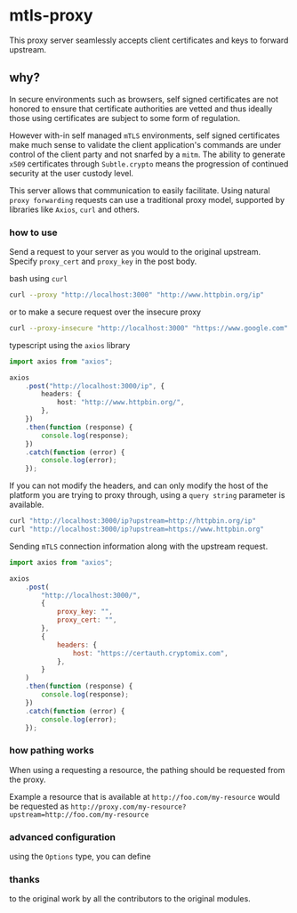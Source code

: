 # mtls-proxy

This proxy server seamlessly accepts client certificates and keys to forward upstream.

## why?

In secure environments such as browsers, self signed certificates are not honored to ensure that certificate authorities are vetted and thus ideally those using certificates are subject to some form of regulation.

However with-in self managed `mTLS` environments, self signed certificates make much sense to validate the client application's commands are under control of the client party and not snarfed by a `mitm`. The ability to generate `x509` certificates through `Subtle.crypto` means the progression of continued security at the user custody level.

This server allows that communication to easily facilitate. Using natural `proxy forwarding` requests can use a traditional proxy model, supported by libraries like `Axios`, `curl` and others.

### how to use

Send a request to your server as you would to the original upstream. Specify `proxy_cert` and `proxy_key` in the post body.

bash using `curl`

```bash
curl --proxy "http://localhost:3000" "http://www.httpbin.org/ip"
```

or to make a secure request over the insecure proxy

```bash
curl --proxy-insecure "http://localhost:3000" "https://www.google.com"
```

typescript using the `axios` library

```typescript
import axios from "axios";

axios
    .post("http://localhost:3000/ip", {
        headers: {
            host: "http://www.httpbin.org/",
        },
    })
    .then(function (response) {
        console.log(response);
    })
    .catch(function (error) {
        console.log(error);
    });
```

If you can not modify the headers, and can only modify the host of the platform you are trying to proxy through, using a `query string` parameter is available.

```bash
curl "http://localhost:3000/ip?upstream=http://httpbin.org/ip"
curl "http://localhost:3000/ip?upstream=https://www.httpbin.org"
```

Sending `mTLS` connection information along with the upstream request.

```javascript
import axios from "axios";

axios
    .post(
        "http://localhost:3000/",
        {
            proxy_key: "",
            proxy_cert: "",
        },
        {
            headers: {
                host: "https://certauth.cryptomix.com",
            },
        }
    )
    .then(function (response) {
        console.log(response);
    })
    .catch(function (error) {
        console.log(error);
    });
```

### how pathing works

When using a requesting a resource, the pathing should be requested from the proxy.

Example a resource that is available at `http://foo.com/my-resource` would be requested as `http://proxy.com/my-resource?upstream=http://foo.com/my-resource`

### advanced configuration

using the `Options` type, you can define

### thanks

to the original work by all the contributors to the original modules.
